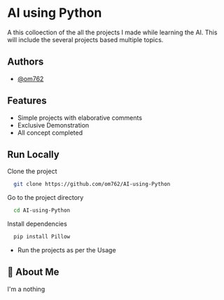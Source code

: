 
# AI using Python


A this colloection of the all the projects I made while learning the AI. This will include the several projects based multiple topics.



## Authors

- [@om762](https://www.github.com/om762)


## Features

- Simple projects with elaborative comments
- Exclusive Demonstration
- All concept completed


## Run Locally

Clone the project

```bash
  git clone https://github.com/om762/AI-using-Python
```

Go to the project directory

```bash
  cd AI-using-Python
```

Install dependencies

```bash
  pip install Pillow
```
- Run the projects as per the Usage


## 🚀 About Me
I'm a nothing